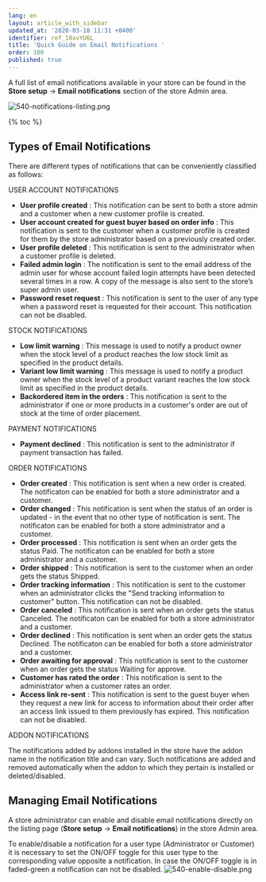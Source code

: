 ```yaml
---
lang: en
layout: article_with_sidebar
updated_at: '2020-03-18 11:31 +0400'
identifier: ref_18xvYU6L
title: 'Quick Guide on Email Notifications '
order: 100
published: true
---
```

A full list of email notifications available in your store can be found in the **Store setup** -> **Email notifications** section of the store Admin area.  

![540-notifications-listing.png]({{site.baseurl}}/attachments/ref_18xvYU6L/540-notifications-listing.png)

{% toc %}

## Types of Email Notifications

There are different types of notifications that can be conveniently classified as follows:

USER ACCOUNT NOTIFICATIONS
 
  * **User profile created** : This notification can be sent to both a store admin and a customer when a new customer profile is created.
  * **User account created for guest buyer based on order info** : This notification is sent to the customer when a customer profile is created for them by the store administrator based on a previously created order.
  * **User profile deleted** : This notification is sent to the administrator when a customer profile is deleted.
  * **Failed admin login** : The notification is sent to the email address of the admin user for whose account failed login attempts have been detected several times in a row. A copy of the message is also sent to the store’s super admin user.
  * **Password reset request** : This notification is sent to the user of any type when a password reset is requested for their account. This notification can not be disabled.

STOCK NOTIFICATIONS
  
  * **Low limit warning** : This message is used to notify a product owner when the stock level of a product reaches the low stock limit as specified in the product details.
  * **Variant low limit warning** : This message is used to notify a product owner when the stock level of a product variant reaches the low stock limit as specified in the product details.
  * **Backordered item in the orders** : This notification is sent to the administrator if one or more products in a customer's order are out of stock at the time of order placement.

PAYMENT NOTIFICATIONS  
  
  * **Payment declined** : This notification is sent to the administrator if payment transaction has failed.

ORDER NOTIFICATIONS
  
  * **Order created** : This notification is sent when a new order is created. The notificaton can be enabled for both a store administrator and a customer.
  * **Order changed** : This notification is sent when the status of an order is updated - in the event that no other type of notification is sent. The notificaton can be enabled for both a store administrator and a customer.
  * **Order processed** : This notification is sent when an order gets the status Paid. The notificaton can be enabled for both a store administrator and a customer.
  * **Order shipped** : This notification is sent to the customer when an order gets the status Shipped.
  * **Order tracking information** : This notification is sent to the customer when an administrator clicks the "Send tracking information to customer" button. This notification can not be disabled.
  * **Order canceled** : This notification is sent when an order gets the status Canceled. The notificaton can be enabled for both a store administrator and a customer.
  * **Order declined** : This notification is sent when an order gets the status Declined. The notificaton can be enabled for both a store administrator and a customer.
  * **Order awaiting for approval** : This notification is sent to the customer when an order gets the status Waiting for approve.
  * **Customer has rated the order** : This notification is sent to the administrator when a customer rates an order.
  * **Access link re-sent** : This notification is sent to the guest buyer when they request a new link for access to information about their order after an access link issued to them previously has expired. This notification can not be disabled.

ADDON NOTIFICATIONS
  
  The notifications added by addons installed in the store have the addon name in the notification title and can vary. Such notifications are added and removed automatically when the addon to which they pertain is installed or deleted/disabled.

## Managing Email Notifications

A store administrator can enable and disable email notifications directly on the listing page (**Store setup** -> **Email notifications**) in the store Admin area.

To enable/disable a notification for a user type (Administrator or Customer) it is necessary to set the ON/OFF toggle for this user type to the corresponding value opposite a notification. In case the ON/OFF toggle is in faded-green a notification can not be disabled.
![540-enable-disable.png]({{site.baseurl}}/attachments/ref_18xvYU6L/540-enable-disable.png)






